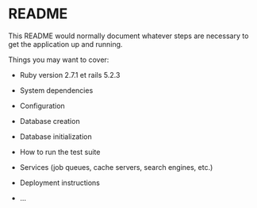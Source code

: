 # README

This README would normally document whatever steps are necessary to get the
application up and running.

Things you may want to cover:

* Ruby version 2.7.1 et rails 5.2.3

* System dependencies

* Configuration

* Database creation

* Database initialization

* How to run the test suite

* Services (job queues, cache servers, search engines, etc.)

* Deployment instructions

* ...
